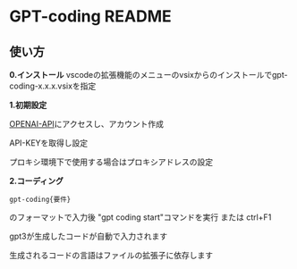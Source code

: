 # GPT-coding README

## 使い方

**0.インストール**
vscodeの拡張機能のメニューのvsixからのインストールでgpt-coding-x.x.x.vsixを指定

**1.初期設定**  
  
[OPENAI-API](https://openai.com/blog/openai-api)にアクセスし、アカウント作成  

API-KEYを取得し設定

プロキシ環境下で使用する場合はプロキシアドレスの設定

**2.コーディング**  
   
```
gpt-coding{要件}
```
 のフォーマットで入力後 "gpt coding start"コマンドを実行 または ctrl+F1

gpt3が生成したコードが自動で入力されます

生成されるコードの言語はファイルの拡張子に依存します